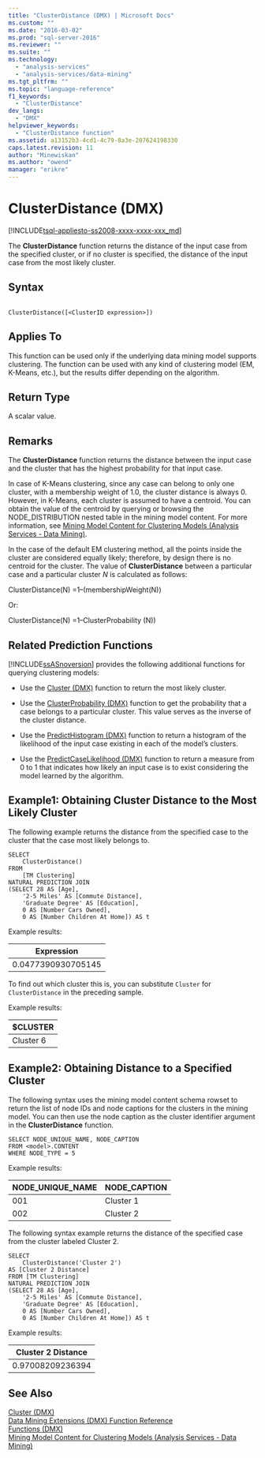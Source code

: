 ```yaml
---
title: "ClusterDistance (DMX) | Microsoft Docs"
ms.custom: ""
ms.date: "2016-03-02"
ms.prod: "sql-server-2016"
ms.reviewer: ""
ms.suite: ""
ms.technology: 
  - "analysis-services"
  - "analysis-services/data-mining"
ms.tgt_pltfrm: ""
ms.topic: "language-reference"
f1_keywords: 
  - "ClusterDistance"
dev_langs: 
  - "DMX"
helpviewer_keywords: 
  - "ClusterDistance function"
ms.assetid: a13152b3-4cd1-4c79-8a3e-207624198330
caps.latest.revision: 11
author: "Minewiskan"
ms.author: "owend"
manager: "erikre"
---
```

# ClusterDistance (DMX)
[!INCLUDE[tsql-appliesto-ss2008-xxxx-xxxx-xxx_md](../includes/tsql-appliesto-ss2008-xxxx-xxxx-xxx-md.md)]

  The **ClusterDistance** function returns the distance of the input case from the specified cluster, or if no cluster is specified, the distance of the input case from the most likely cluster.  
  
## Syntax  
  
```  
  
ClusterDistance([<ClusterID expression>])  
```  
  
## Applies To  
 This function can be used only if the underlying data mining model supports clustering. The function can be used with any kind of clustering model (EM, K-Means, etc.), but the results differ depending on the algorithm.  
  
## Return Type  
 A scalar value.  
  
## Remarks  
 The **ClusterDistance** function returns the distance between the input case and the cluster that has the highest probability for that input case.  
  
 In case of K-Means clustering, since any case can belong to only one cluster, with a membership weight of 1.0, the cluster distance is always 0. However, in K-Means, each cluster is assumed to have a centroid. You can obtain the value of the centroid by querying or browsing the NODE_DISTRIBUTION nested table in the mining model content. For more information, see [Mining Model Content for Clustering Models &#40;Analysis Services - Data Mining&#41;](../analysis-services/data-mining/mining-model-content-for-clustering-models-analysis-services-data-mining.md).  
  
 In the case of the default EM clustering method, all the points inside the cluster are considered equally likely; therefore, by design there is no centroid for the cluster. The value of **ClusterDistance** between a particular case and a particular cluster *N* is calculated as follows:  
  
 ClusterDistance(N) =1–(membershipWeight(N))  
  
 Or:  
  
 ClusterDistance(N) =1–ClusterProbability (N))  
  
## Related Prediction Functions  
 [!INCLUDE[ssASnoversion](../includes/ssasnoversion-md.md)] provides the following additional functions for querying clustering models:  
  
-   Use the [Cluster &#40;DMX&#41;](../dmx/cluster-dmx.md) function to return the most likely cluster.  
  
-   Use the [ClusterProbability &#40;DMX&#41;](../dmx/clusterprobability-dmx.md) function to get the probability that a case belongs to a particular cluster. This value serves as the inverse of the cluster distance.  
  
-   Use the [PredictHistogram &#40;DMX&#41;](../dmx/predicthistogram-dmx.md) function to return a histogram of the likelihood of the input case existing in each of the model’s clusters.  
  
-   Use the [PredictCaseLikelihood &#40;DMX&#41;](../dmx/predictcaselikelihood-dmx.md) function to return a measure from 0 to 1 that indicates how likely an input case is to exist considering the model learned by the algorithm.  
  
## Example1: Obtaining Cluster Distance to the Most Likely Cluster  
 The following example returns the distance from the specified case to the cluster that the case most likely belongs to.  
  
```  
SELECT  
    ClusterDistance()  
FROM  
    [TM Clustering]  
NATURAL PREDICTION JOIN  
(SELECT 28 AS [Age],  
    '2-5 Miles' AS [Commute Distance],  
    'Graduate Degree' AS [Education],  
    0 AS [Number Cars Owned],  
    0 AS [Number Children At Home]) AS t  
```  
  
 Example results:  
  
|Expression|  
|----------------|  
|0.0477390930705145|  
  
 To find out which cluster this is, you can substitute `Cluster` for `ClusterDistance` in the preceding sample.  
  
 Example results:  
  
|$CLUSTER|  
|--------------|  
|Cluster 6|  
  
## Example2: Obtaining Distance to a Specified Cluster  
 The following syntax uses the mining model content schema rowset to return the list of node IDs and node captions for the clusters in the mining model. You can then use the node caption as the cluster identifier argument in the **ClusterDistance** function.  
  
```  
SELECT NODE_UNIQUE_NAME, NODE_CAPTION   
FROM <model>.CONTENT   
WHERE NODE_TYPE = 5  
```  
  
 Example results:  
  
|NODE_UNIQUE_NAME|NODE_CAPTION|  
|------------------------|-------------------|  
|001|Cluster 1|  
|002|Cluster 2|  
  
 The following syntax example returns the distance of the specified case from the cluster labeled Cluster 2.  
  
```  
SELECT  
    ClusterDistance('Cluster 2')  
AS [Cluster 2 Distance]  
FROM [TM Clustering]  
NATURAL PREDICTION JOIN  
(SELECT 28 AS [Age],  
    '2-5 Miles' AS [Commute Distance],  
    'Graduate Degree' AS [Education],  
    0 AS [Number Cars Owned],  
    0 AS [Number Children At Home]) AS t  
```  
  
 Example results:  
  
|Cluster 2 Distance|  
|------------------------|  
|0.97008209236394|  
  
## See Also  
 [Cluster &#40;DMX&#41;](../dmx/cluster-dmx.md)   
 [Data Mining Extensions &#40;DMX&#41; Function Reference](../dmx/data-mining-extensions-dmx-function-reference.md)   
 [Functions &#40;DMX&#41;](../dmx/functions-dmx.md)   
 [Mining Model Content for Clustering Models &#40;Analysis Services - Data Mining&#41;](../analysis-services/data-mining/mining-model-content-for-clustering-models-analysis-services-data-mining.md)  
  
  